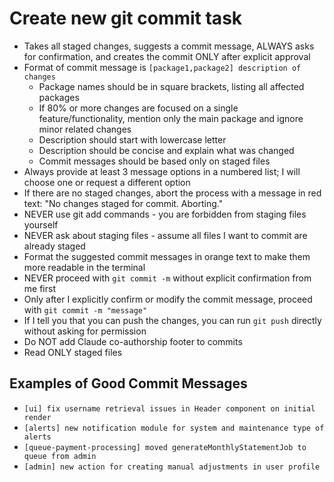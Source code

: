 # Create new git commit task

- Takes all staged changes, suggests a commit message, ALWAYS asks for confirmation, and creates the commit ONLY after explicit approval
- Format of commit message is `[package1,package2] description of changes`
  - Package names should be in square brackets, listing all affected packages
  - If 80% or more changes are focused on a single feature/functionality, mention only the main package and ignore minor related changes
  - Description should start with lowercase letter
  - Description should be concise and explain what was changed
  - Commit messages should be based only on staged files
- Always provide at least 3 message options in a numbered list; I will choose one or request a different option
- If there are no staged changes, abort the process with a message in red text: "No changes staged for commit. Aborting."
- NEVER use git add commands - you are forbidden from staging files yourself
- NEVER ask about staging files - assume all files I want to commit are already staged
- Format the suggested commit messages in orange text to make them more readable in the terminal
- NEVER proceed with `git commit -m` without explicit confirmation from me first
- Only after I explicitly confirm or modify the commit message, proceed with `git commit -m "message"`
- If I tell you that you can push the changes, you can run `git push` directly without asking for permission
- Do NOT add Claude co-authorship footer to commits
- Read ONLY staged files

## Examples of Good Commit Messages

- `[ui] fix username retrieval issues in Header component on initial render`
- `[alerts] new notification module for system and maintenance type of alerts`
- `[queue-payment-processing] moved generateMonthlyStatementJob to queue from admin`
- `[admin] new action for creating manual adjustments in user profile`
